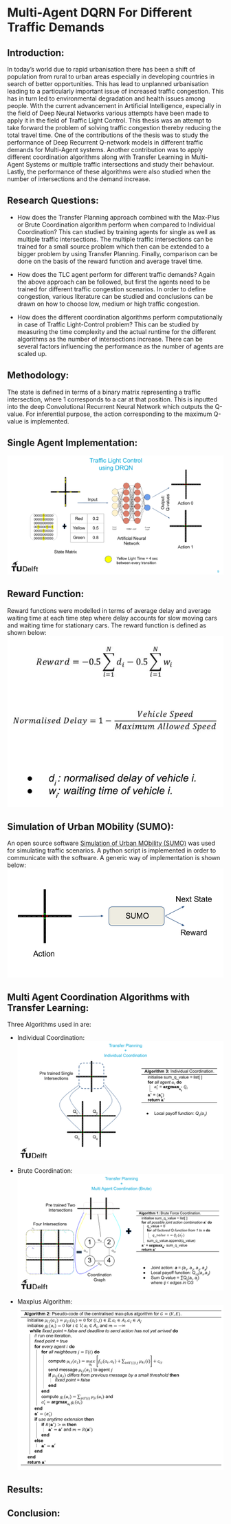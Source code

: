# Multi-Agent DQRN For Different Traffic Demands

## Introduction:
In today’s world due to rapid urbanisation there has been a shift of population from rural to urban areas especially in developing countries in search of better opportunities. This has lead to unplanned urbanisation leading to a particularly important issue of increased traffic congestion. This has in turn led to environmental degradation and health issues among people. With the current advancement in Artificial Intelligence, especially in the field of Deep Neural Networks various attempts have been made to apply it in the field of Traffic Light Control. This thesis was an attempt to take forward the problem of solving traffic congestion thereby reducing the total travel time. One of the contributions of the thesis was to study the performance of Deep Recurrent Q-network models in different traffic demands for Multi-Agent systems. Another contribution was to apply different coordination algorithms along with Transfer Learning in Multi-Agent Systems or multiple traffic intersections and study their behaviour. Lastly, the performance of these algorithms were also studied when the number of intersections and the demand increase.

## Research Questions:

* How does the Transfer Planning approach combined with the Max-Plus or Brute Coordination algorithm perform when compared to Individual Coordination?
This can studied by training agents for single as well as multiple traffic intersections. The multiple traffic intersections can be trained for a small source problem which then can be extended to a bigger problem by using Transfer Planning. Finally, comparison can be done on the basis of the
reward function and average travel time.

* How does the TLC agent perform for different traffic demands?
Again the above approach can be followed, but first the agents need to be trained for different traffic congestion scenarios. In order to define congestion, various literature can be studied and conclusions can be drawn on how to choose low, medium or high traffic congestion.

* How does the different coordination algorithms perform computationally in case of Traffic Light-Control problem?
This can be studied by measuring the time complexity and the actual runtime for the different algorithms as the number of intersections increase. There can be several factors influencing the performance as the number of agents are scaled up.

## Methodology:
The state is defined in terms of a binary matrix representing a traffic intersection, where 1 corresponds to a car at that position. This is inputted into the deep Convolutional Recurrent Neural Network which outputs the Q-value. For inferential purpose, the action corresponding to the maximum Q-value is implemented. 

## Single Agent Implementation:
![Methodology](https://github.com/azlaanmsamad/MultiAgentDQRNForDifferentTrafficDemands/blob/main/presentation/methodology.png)

## Reward Function:
Reward functions were modelled in terms of average delay and average waiting time at each time step where delay accounts for slow moving cars and waiting time for stationary cars. The reward function is defined as shown below:
![rewardFucn](https://github.com/azlaanmsamad/MultiAgentDQRNForDifferentTrafficDemands/blob/main/presentation/rewardFunction.png)

## Simulation of Urban MObility (SUMO):
An open source software [Simulation of Urban MObility (SUMO)](https://www.eclipse.org/sumo/) was used for simulating traffic scenarios. A python script is implemented in order to communicate with the software. A generic way of implementation is shown below:
![SUMO](https://github.com/azlaanmsamad/MultiAgentDQRNForDifferentTrafficDemands/blob/main/presentation/sumo.png)

## Multi Agent Coordination Algorithms with Transfer Learning:
Three Algorithms used in are:

* Individual Coordination:
![IC](https://github.com/azlaanmsamad/MultiAgentDQRNForDifferentTrafficDemands/blob/main/presentation/IndividualCoordinationAlgo.png)

* Brute Coordination:
![BC](https://github.com/azlaanmsamad/MultiAgentDQRNForDifferentTrafficDemands/blob/main/presentation/TP_BruteCoordination.png)

* Maxplus Algorithm:
![MP](https://github.com/azlaanmsamad/MultiAgentDQRNForDifferentTrafficDemands/blob/main/presentation/maxplusAlgo.png)

## Results:

## Conclusion:
